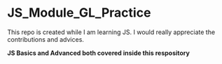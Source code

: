 # JS_Module_GL_Practice
This repo is created while I am learning JS. I would really appreciate the contributions and advices.

**JS Basics and Advanced both covered inside this respository**


